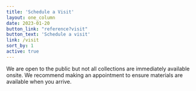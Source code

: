 ```yaml
---
title: 'Schedule a Visit'
layout: one_column
date: 2023-01-20
button_link: "reference?visit"
button_text: 'Schedule a visit'
link: /visit
sort_by: 1
active: true
---
```


We are open to the public but not all collections are immediately available onsite. We recommend making an appointment to ensure materials are available when you arrive.
